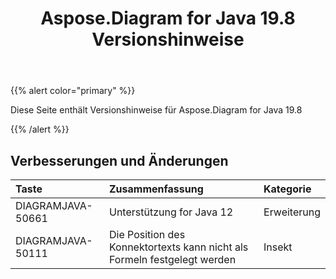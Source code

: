 ﻿---
title: Aspose.Diagram for Java 19.8 Versionshinweise
type: docs
weight: 50
url: /de/java/aspose-diagram-for-java-19-8-release-notes/
---
{{% alert color="primary" %}} 

Diese Seite enthält Versionshinweise für Aspose.Diagram for Java 19.8

{{% /alert %}} 
## **Verbesserungen und Änderungen**

|**Taste**|**Zusammenfassung**|**Kategorie**|
|:- |:- |:- |
|DIAGRAMJAVA-50661|Unterstützung for Java 12|Erweiterung|
|DIAGRAMJAVA-50111|Die Position des Konnektortexts kann nicht als Formeln festgelegt werden|Insekt|


